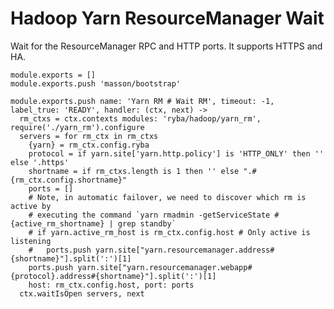 
# Hadoop Yarn ResourceManager Wait

Wait for the ResourceManager RPC and HTTP ports. It supports HTTPS and HA.

    module.exports = []
    module.exports.push 'masson/bootstrap'

    module.exports.push name: 'Yarn RM # Wait RM', timeout: -1, label_true: 'READY', handler: (ctx, next) ->
      rm_ctxs = ctx.contexts modules: 'ryba/hadoop/yarn_rm', require('./yarn_rm').configure
      servers = for rm_ctx in rm_ctxs
        {yarn} = rm_ctx.config.ryba
        protocol = if yarn.site['yarn.http.policy'] is 'HTTP_ONLY' then '' else '.https'
        shortname = if rm_ctxs.length is 1 then '' else ".#{rm_ctx.config.shortname}"
        ports = []
        # Note, in automatic failover, we need to discover which rm is active by
        # executing the command `yarn rmadmin -getServiceState #{active_rm_shortname} | grep standby`
        # if yarn.active_rm_host is rm_ctx.config.host # Only active is listening
        #   ports.push yarn.site["yarn.resourcemanager.address#{shortname}"].split(':')[1]
        ports.push yarn.site["yarn.resourcemanager.webapp#{protocol}.address#{shortname}"].split(':')[1]
        host: rm_ctx.config.host, port: ports
      ctx.waitIsOpen servers, next